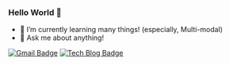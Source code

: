 ### Hello World 👋


- 🌱 I’m currently learning many things! (especially, Multi-modal)
- 💬 Ask me about anything!

[![Gmail Badge](https://img.shields.io/badge/Gmail-d14836?style=flat-square&logo=Gmail&logoColor=white&link=mailto:saeheejeon25@gmail.com)](mailto:saeheejeon25@gmail.com)
[![Tech Blog Badge](http://img.shields.io/badge/-Tech%20blog-black?style=flat-square&logo=github&link=https://simonezz.tistory.com)](https://simonezz.tistory.com)
